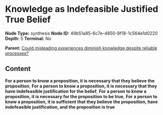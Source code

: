 # Knowledge as Indefeasible Justified True Belief

**Node Type:** synthesis
**Node ID:** 49b51a85-6c7e-4850-8f18-1c564e1d0220
**Depth:** 5
**Terminal:** No

**Parent:** [Could misleading experiences diminish knowledge despite reliable processes?](could-misleading-experiences-diminish-knowledge-despite-reliable-processes-antithesis-3f17ba6e-228a-4e6c-a091-f731ec89e142.md)

## Content

**For a person to know a proposition, it is necessary that they believe the proposition**, **For a person to know a proposition, it is necessary that they have indefeasible justification for the belief**, **For a person to know a proposition, it is necessary for the proposition to be true**, **For a person to know a proposition, it is sufficient that they believe the proposition, have indefeasible justification, and the proposition is true**
